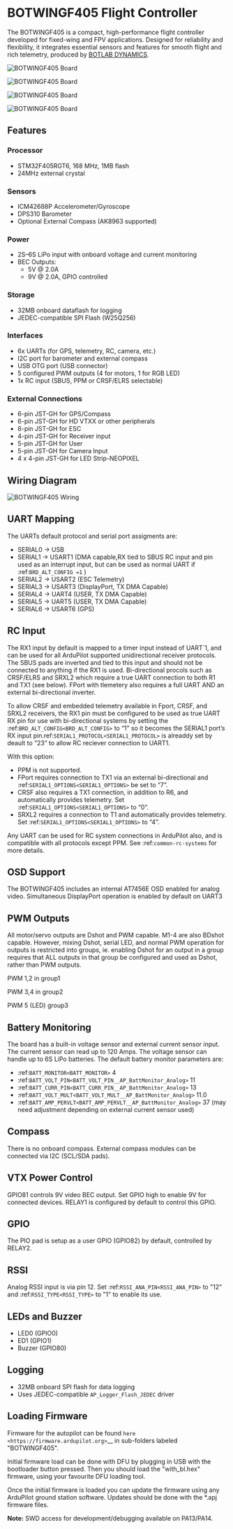 
# BOTWINGF405 Flight Controller

The BOTWINGF405 is a compact, high-performance flight controller developed for fixed-wing and FPV applications. Designed for reliability and flexibility, it integrates essential sensors and features for smooth flight and rich telemetry, produced by [BOTLAB DYNAMICS](https://www.botlabdynamics.store/).


![BOTWINGF405 Board](Layout_top_1.png "BOTWINGF405-TOP-1")

![BOTWINGF405 Board](Layout_top_2.png "BOTWINGF405-TOP-2")

![BOTWINGF405 Board](Layout_bottom_1.png "BOTWINGF405-BOTTOM-1")

![BOTWINGF405 Board](Layout_bottom_2.png "BOTWINGF405-BOTTOM-2")

## Features

### Processor

* STM32F405RGT6, 168 MHz, 1MB flash
* 24MHz external crystal


### Sensors

* ICM42688P Accelerometer/Gyroscope
* DPS310 Barometer
* Optional External Compass (AK8963 supported)


### Power

* 2S–6S LiPo input with onboard voltage and current monitoring
* BEC Outputs:
  * 5V @ 2.0A
  * 9V @ 2.0A, GPIO controlled 


### Storage

* 32MB onboard dataflash for logging
* JEDEC-compatible SPI Flash (W25Q256)


### Interfaces

* 6x UARTs (for GPS, telemetry, RC, camera, etc.)
* I2C port for barometer and external compass
* USB OTG port (USB connector)
* 5 configured PWM outputs (4 for motors, 1 for RGB LED)
* 1x RC input (SBUS, PPM or CRSF/ELRS selectable)


### External Connections

* 6-pin JST-GH for GPS/Compass
* 6-pin JST-GH for HD VTXX or other peripherals
* 8-pin JST-GH for ESC
* 4-pin JST-GH for Receiver input
* 5-pin JST-GH for User
* 5-pin JST-GH for Camera Input
* 4 x 4-pin JST-GH for LED Strip-NEOPIXEL


## Wiring Diagram

![BOTWINGF405 Wiring](wiring_diagram.png)


## UART Mapping

The UARTs default protocol and serial port assigments are:

* SERIAL0 -> USB
* SERIAL1 -> USART1 (DMA capable,RX tied to SBUS RC input and pin used as an interrupt input, but can be used as normal UART if :ref:`BRD_ALT_CONFIG =1` ) 
* SERIAL2 -> USART2 (ESC Telemetry)
* SERIAL3 -> USART3 (DisplayPort, TX DMA Capable)
* SERIAL4 -> UART4  (USER, TX DMA Capable)
* SERIAL5 -> UART5  (USER, TX DMA Capable)
* SERIAL6 -> USART6 (GPS) 


## RC Input

The RX1 input by default is mapped to a timer input instead of UART`1, and can be used for all ArduPilot supported unidirectional receiver protocols. The SBUS pads are inverted and tied to this input and should not be connected to anything if the RX1 is used. Bi-directional procols such as CRSF/ELRS and SRXL2 which require a true UART connection to both R1 and TX1 (see below). FPort with tlemetery also requires a full UART AND an external bi-directional inverter.

To allow CRSF and embedded telemetry available in Fport, CRSF, and SRXL2 receivers, the RX1 pin must be configured to be used as true UART RX pin for use with bi-directional systems by setting the :ref:`BRD_ALT_CONFIG<BRD_ALT_CONFIG>` to “1” so it becomes the SERIAL1 port’s RX input pin.ref:`SERIAL1_PROTOCOL<SERIAL1_PROTOCOL>` is alreaddy set by deault to “23” to allow RC reciever connection to UART1.

With this option:
* PPM is not supported.
* FPort requires connection to TX1 via an external bi-directional and :ref:`SERIAL1_OPTIONS<SERIAL1_OPTIONS>` be set to “7”.
* CRSF also requires a TX1 connection, in addition to R6, and automatically provides telemetry. Set :ref:`SERIAL1_OPTIONS<SERIAL1_OPTIONS>` to “0”.
* SRXL2 requires a connection to T1 and automatically provides telemetry. Set :ref:`SERIAL1_OPTIONS<SERIAL1_OPTIONS>` to “4”.

Any UART can be used for RC system connections in ArduPilot also, and is compatible with all protocols except PPM. See :ref:`common-rc-systems` for more details.


## OSD Support

The BOTWINGF405 includes an internal AT7456E OSD enabled for analog video. Simultaneous DisplayPort operation is enabled by default on UART3


## PWM Outputs

All motor/servo outputs are Dshot and PWM capable. M1-4 are also BDshot capable. However, mixing Dshot, serial LED, and normal PWM operation for outputs is restricted into groups, ie. enabling Dshot for an output in a group requires that ALL outputs in that group be configured and used as Dshot, rather than PWM outputs.

PWM 1,2 in group1

PWM 3,4 in group2

PWM 5 (LED) group3


## Battery Monitoring
The board has a built-in voltage sensor and external current sensor input. The current
sensor can read up to 120 Amps. The voltage sensor can handle up to 6S LiPo batteries.
The default battery monitor parameters are:

* :ref:`BATT_MONITOR<BATT_MONITOR>` 4
* :ref:`BATT_VOLT_PIN<BATT_VOLT_PIN__AP_BattMonitor_Analog>` 11 
* :ref:`BATT_CURR_PIN<BATT_CURR_PIN__AP_BattMonitor_Analog>` 13
* :ref:`BATT_VOLT_MULT<BATT_VOLT_MULT__AP_BattMonitor_Analog>` 11.0
* :ref:`BATT_AMP_PERVLT<BATT_AMP_PERVLT__AP_BattMonitor_Analog>` 37 (may need adjustment depending on external current sensor used)

## Compass

There is no onboard compass. External compass modules can be connected via I2C (SCL/SDA pads).


## VTX Power Control

GPIO81 controls 9V video BEC output. Set GPIO high to enable 9V for connected devices. RELAY1 is configured by default to control this GPIO.

## GPIO

The PIO pad is setup as a user GPIO (GPIO82) by default, controlled by RELAY2.

## RSSI 
Analog RSSI input is via pin 12.  Set :ref:`RSSI_ANA_PIN<RSSI_ANA_PIN>` to "12" and :ref:`RSSI_TYPE<RSSI_TYPE>` to "1" to enable its use.

## LEDs and Buzzer

* LED0 (GPIO0)
* ED1 (GPIO1)
* Buzzer (GPIO80)

## Logging

* 32MB onboard SPI flash for data logging
* Uses JEDEC-compatible `AP_Logger_Flash_JEDEC` driver


## Loading Firmware

Firmware for the autopilot can be found `here <https://firmware.ardupilot.org>`__ in sub-folders labeled "BOTWINGF405".

Initial firmware load can be done with DFU by plugging in USB with the
bootloader button pressed. Then you should load the "with_bl.hex"
firmware, using your favourite DFU loading tool.

Once the initial firmware is loaded you can update the firmware using
any ArduPilot ground station software. Updates should be done with the
\*.apj firmware files.


**Note:** SWD access for development/debugging available on PA13/PA14.
